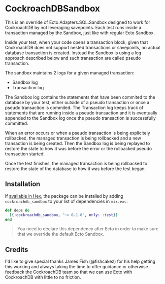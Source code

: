 # CockroachDBSandbox

This is an override of Ecto.Adapters.SQL.Sandbox designed to work for CockroachDB by not leveraging savepoints.
Each test runs inside a transaction managed by the Sandbox, just like with regular Ecto Sandbox.

Inside your test, when your code opens a transaction block, given that CockroachDB does not support nested transactions or savepoints, no actual database transaction is created.
Instead the Sandbox is using a log approach described below and such transaction are called pseudo transaction.

The sandbox maintains 2 logs for a given managed transaction:
- Sandbox log
- Transaction log

The Sandbox log contains the statements that have been commited to the database by your test, either outside of a pseudo transaction or once a pseudo transaction is commited.
The Transaction log keeps track of statements that are running inside a pseudo transaction and it is eventually appended to the Sandbox log once the pseudo transaction is successfully committed.

When an error occurs or when a pseudo transaction is being explicitely rollbacked, the managed transaction is being rollbacked and a new transaction is being created.
Then the Sandbox log is being replayed to restore the state to how it was before the error or the rollbacked pseudo transaction started.

Once the test finishes, the managed transaction is being rollbacked to restore the state of the database to how it was before the test began.

## Installation

If [available in Hex](https://hex.pm/docs/publish), the package can be installed
by adding `cockroachdb_sandbox` to your list of dependencies in `mix.exs`:

```elixir
def deps do
  [{:cockroachdb_sandbox, "~> 0.1.0", only: :test}]
end
```

> You need to declare this dependency after Ecto in order to make sure that we override the default Ecto Sandbox.

## Credits

I'd like to give special thanks James Fish (@fishcakez) for his help getting this working and always taking the time to offer guidance or otherwise feedback the CockroachDB team so that we can use Ecto with CockroachDB with little to no friction.